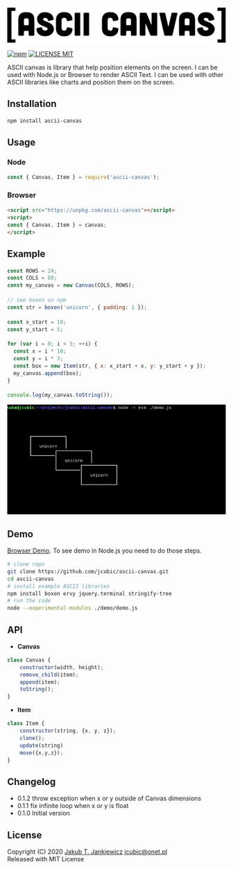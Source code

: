 ![ASCII Canvas Logo](https://github.com/jcubic/ascii-canvas/blob/master/assets/logo.svg?raw=true)

[![npm](https://img.shields.io/badge/npm-0.1.2-blue.svg)](https://www.npmjs.com/package/ascii-canvas)
[![LICENSE MIT](https://img.shields.io/badge/license-MIT-blue.svg)](https://github.com/jcubic/ascii-canvas/blob/master/LICENSE)

ASCII canvas is library that help position elements on the screen. I can be used
with Node.js or Browser to render ASCII Text. I can be used with other ASCII libraries
like charts and position them on the screen.

## Installation

```bash
npm install ascii-canvas
```

## Usage

### Node

```javascript
const { Canvas, Item } = require('ascii-canvas');
```

### Browser

```html
<script src="https://unpkg.com/ascii-canvas"></script>
<script>
const { Canvas, Item } = canvas;
</script>
```

## Example

```javascript
const ROWS = 24;
const COLS = 80;
const my_canvas = new Canvas(COLS, ROWS);

// see boxen on npm
const str = boxen('unicorn', { padding: 1 });

const x_start = 10;
const y_start = 5;

for (var i = 0; i < 3; ++i) {
  const x = i * 10;
  const y = i * 3;
  const box = new Item(str, { x: x_start + x, y: y_start + y });
  my_canvas.append(box);
}

console.log(my_canvas.toString());
```

![Terminal Screenshot](https://github.com/jcubic/ascii-canvas/blob/master/assets/screenshot.png?raw=true)

## Demo

[Browser Demo](https://codepen.io/jcubic/pen/xxZebyK).
To see demo in Node.js you need to do those steps.

```bash
# clone repo
git clone https://github.com/jcubic/ascii-canvas.git
cd ascii-canvas
# install example ASCII libraries
npm install boxen ervy jquery.terminal stringify-tree
# run the code
node --experimental-modules ./demo/demo.js
```

## API

* **Canvas**

```javascript
class Canvas {
    constructor(width, height);
    remove_child(item);
    append(item);
    toString();
}
```

* **Item**

```javascript
class Item {
    constructor(string, {x, y, z});
    clone();
    update(string)
    move({x,y,z});
}
```

## Changelog

* 0.1.2 throw exception when x or y outside of Canvas dimensions
* 0.1.1 fix infinite loop when x or y is float
* 0.1.0 Initial version

## License

Copyright (C) 2020 [Jakub T. Jankiewicz](https://jcubic.pl) <jcubic@onet.pl><br/>
Released with MIT License

